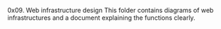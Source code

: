 0x09. Web infrastructure design
This folder contains diagrams of web infrastructures and a document explaining the functions clearly.
